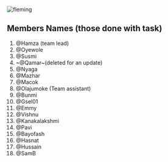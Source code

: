 ![fleming](https://user-images.githubusercontent.com/49978636/89268011-61d0f280-d651-11ea-8fd9-8629ae4a565c.png)
 
## Members Names (those done with task)

1. @Hamza (team lead)
2. @Oyewole 
3. @Susmi 
4. ~@Qamar~(deleted for an update)
5. @Nyaga
6. @Mazhar
7. @Macok
8. @Olajumoke (Team assistant)
9. @Bunmi
10. @Gsel01
11. @Emmy
12. @Vishnu
13. @Kanakalakshmi
14. @Pavi
15. @Bayofash
16. @Hasnat
17. @Hussain
18. @SamB
